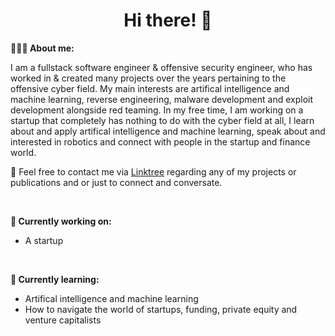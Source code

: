 <h1 align="center">Hi there! 👋</h1>

**👨🏻‍💻 About me:**

I am a fullstack software engineer & offensive security engineer, who has worked in & created many projects over the years pertaining to the offensive cyber field. My main interests are artifical intelligence and machine learning, reverse engineering, malware development and exploit development alongside red teaming. In my free time, I am working on a startup that completely has nothing to do with the cyber field at all, I learn about and apply artifical intelligence and machine learning, speak about and interested in robotics and connect with people in the startup and finance world.

📧 Feel free to contact me via [Linktree](https://linktr.ee/syncwithali) regarding any of my projects or publications and or just to connect and conversate.

<br />

**💭 Currently working on:**

- A startup

<br />

**📙 Currently learning:**

- Artifical intelligence and machine learning
- How to navigate the world of startups, funding, private equity and venture capitalists 
